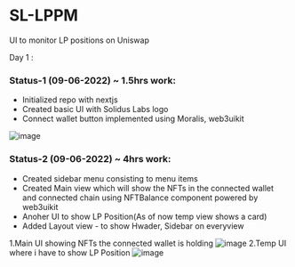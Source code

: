 # SL-LPPM
UI to monitor LP positions on Uniswap

Day 1 :
### Status-1 (09-06-2022) ~ 1.5hrs work:
 * Initialized repo with nextjs
 * Created basic UI with Solidus Labs logo 
 * Connect wallet button implemented using Moralis, web3uikit

![image](https://user-images.githubusercontent.com/72988597/172757987-7ef42359-8477-42ee-96d0-2e0ee4cf35cd.png)

### Status-2 (09-06-2022) ~ 4hrs work:
 * Created sidebar menu consisting to menu items
 * Created Main view which will show the NFTs in the connected wallet and connected chain using NFTBalance component powered by web3uikit
 * Anoher UI to show LP Position(As of now temp view shows a card)
 * Added Layout view - to show Hwader, Sidebar on everyview

1.Main UI showing NFTs the connected wallet is holding
![image](https://user-images.githubusercontent.com/72988597/172951566-e6fd3511-5256-4c16-8da7-f9a8b458e270.png)
2.Temp UI where i have to show LP Position
![image](https://user-images.githubusercontent.com/72988597/172951631-bb3f8bf8-cf82-477a-ac78-bea87e43de6f.png)
